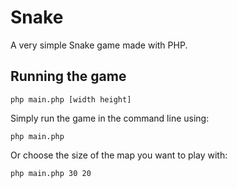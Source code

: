 # Snake

A very simple Snake game made with PHP.

## Running the game

```
php main.php [width height]
```

Simply run the game in the command line using:
```
php main.php
```

Or choose the size of the map you want to play with:
```
php main.php 30 20
```
